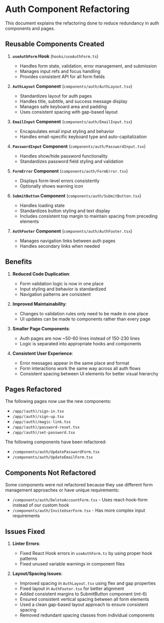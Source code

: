 # Auth Component Refactoring

This document explains the refactoring done to reduce redundancy in auth components and pages.

## Reusable Components Created

1. **`useAuthForm` Hook** (`hooks/useAuthForm.ts`)
   - Handles form state, validation, error management, and submission
   - Manages input refs and focus handling
   - Provides consistent API for all form fields

2. **`AuthLayout` Component** (`components/auth/AuthLayout.tsx`)
   - Standardizes layout for auth pages
   - Handles title, subtitle, and success message display
   - Manages safe keyboard area and padding
   - Uses consistent spacing with gap-based layout

3. **`EmailInput` Component** (`components/auth/EmailInput.tsx`)
   - Encapsulates email input styling and behavior
   - Handles email-specific keyboard type and auto-capitalization

4. **`PasswordInput` Component** (`components/auth/PasswordInput.tsx`)
   - Handles show/hide password functionality
   - Standardizes password field styling and validation

5. **`FormError` Component** (`components/auth/FormError.tsx`)
   - Displays form-level errors consistently
   - Optionally shows warning icon

6. **`SubmitButton` Component** (`components/auth/SubmitButton.tsx`)
   - Handles loading state
   - Standardizes button styling and text display
   - Includes consistent top margin to maintain spacing from preceding elements

7. **`AuthFooter` Component** (`components/auth/AuthFooter.tsx`)
   - Manages navigation links between auth pages
   - Handles secondary links when needed

## Benefits

1. **Reduced Code Duplication**:
   - Form validation logic is now in one place
   - Input styling and behavior is standardized
   - Navigation patterns are consistent

2. **Improved Maintainability**:
   - Changes to validation rules only need to be made in one place
   - UI updates can be made to components rather than every page

3. **Smaller Page Components**:
   - Auth pages are now ~50-60 lines instead of 150-230 lines
   - Logic is separated into appropriate hooks and components

4. **Consistent User Experience**:
   - Error messages appear in the same place and format
   - Form interactions work the same way across all auth flows
   - Consistent spacing between UI elements for better visual hierarchy

## Pages Refactored

The following pages now use the new components:

- `/app/(auth)/sign-in.tsx`
- `/app/(auth)/sign-up.tsx`
- `/app/(auth)/magic-link.tsx`
- `/app/(auth)/password-reset.tsx`
- `/app/(auth)/set-password.tsx`

The following components have been refactored:

- `/components/auth/UpdatePasswordForm.tsx`
- `/components/auth/UpdateEmailForm.tsx`

## Components Not Refactored

Some components were not refactored because they use different form management approaches or have unique requirements:

- `/components/auth/DeleteAccountForm.tsx` - Uses react-hook-form instead of our custom hook
- `/components/auth/InviteUserForm.tsx` - Has more complex input requirements

## Issues Fixed

1. **Linter Errors**:
   - Fixed React Hook errors in `useAuthForm.ts` by using proper hook patterns
   - Fixed unused variable warnings in component files

2. **Layout/Spacing Issues**:
   - Improved spacing in `AuthLayout.tsx` using flex and gap properties
   - Fixed layout in `AuthFooter.tsx` for better alignment
   - Added consistent margins to SubmitButton component (mt-6)
   - Ensured consistent vertical spacing between all form elements
   - Used a clean gap-based layout approach to ensure consistent spacing
   - Removed redundant spacing classes from individual components
